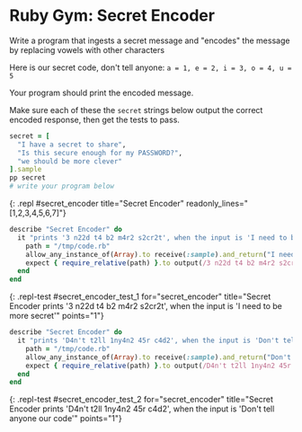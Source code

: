 # Ruby Gym: Secret Encoder

Write a program that ingests a secret message and "encodes" the message by replacing vowels with other characters

Here is our secret code, don't tell anyone: 
    ```
    a = 1, e = 2, i = 3, o = 4, u = 5
    ```

Your program should print the encoded message.

Make sure each of these the `secret` strings below output the correct encoded response, then get the tests to pass.

```ruby
secret = [
  "I have a secret to share",
  "Is this secure enough for my PASSWORD?",
  "we should be more clever"
].sample
pp secret
# write your program below
```
{: .repl #secret_encoder title="Secret Encoder" readonly_lines="[1,2,3,4,5,6,7]"}


```ruby
describe "Secret Encoder" do
  it "prints '3 n22d t4 b2 m4r2 s2cr2t', when the input is 'I need to be more secret'" do
    path = "/tmp/code.rb"
    allow_any_instance_of(Array).to receive(:sample).and_return("I need to be more secret")
    expect { require_relative(path) }.to output(/3 n22d t4 b2 m4r2 s2cr2t/i).to_stdout
  end
end
```
{: .repl-test #secret_encoder_test_1 for="secret_encoder" title="Secret Encoder prints '3 n22d t4 b2 m4r2 s2cr2t', when the input is 'I need to be more secret'" points="1"}

```ruby
describe "Secret Encoder" do
  it "prints 'D4n't t2ll 1ny4n2 45r c4d2', when the input is 'Don't tell anyone our code'" do
    path = "/tmp/code.rb"
    allow_any_instance_of(Array).to receive(:sample).and_return("Don't tell anyone our code")
    expect { require_relative(path) }.to output(/D4n't t2ll 1ny4n2 45r c4d2/i).to_stdout
  end
end
```
{: .repl-test #secret_encoder_test_2 for="secret_encoder" title="Secret Encoder prints 'D4n't t2ll 1ny4n2 45r c4d2', when the input is 'Don't tell anyone our code'" points="1"}
